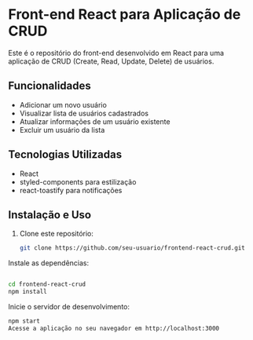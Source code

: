 # Front-end React para Aplicação de CRUD

Este é o repositório do front-end desenvolvido em React para uma aplicação de CRUD (Create, Read, Update, Delete) de usuários.

## Funcionalidades

- Adicionar um novo usuário
- Visualizar lista de usuários cadastrados
- Atualizar informações de um usuário existente
- Excluir um usuário da lista

## Tecnologias Utilizadas

- React
- styled-components para estilização
- react-toastify para notificações

## Instalação e Uso

1. Clone este repositório:
   
   ```bash
   git clone https://github.com/seu-usuario/frontend-react-crud.git
   ```

Instale as dependências:

```bash

cd frontend-react-crud
npm install

```

Inicie o servidor de desenvolvimento:

```bash
npm start
Acesse a aplicação no seu navegador em http://localhost:3000
```